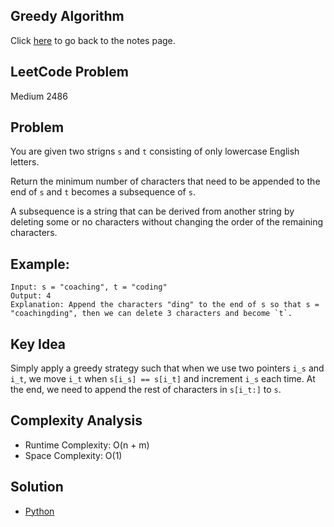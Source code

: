 ## Greedy Algorithm
Click [here](../notes.md) to go back to the notes page.

## LeetCode Problem
Medium 2486

## Problem
You are given two strigns `s` and `t` consisting of only lowercase English letters.

Return the minimum number of characters that need to be appended to the end of `s` and `t` becomes a subsequence of `s`.

A subsequence is a string that can be derived from another string by deleting some or no characters without changing the order of the remaining characters.

## Example:
```
Input: s = "coaching", t = "coding"
Output: 4
Explanation: Append the characters "ding" to the end of s so that s = "coachingding", then we can delete 3 characters and become `t`.
```

## Key Idea
Simply apply a greedy strategy such that when we use two pointers `i_s` and `i_t`, we move `i_t` when `s[i_s] == s[i_t]` and increment `i_s` each time. At the end, we need to append the rest of characters in `s[i_t:]` to `s`. 

## Complexity Analysis
- Runtime Complexity: O(n + m)
- Space Complexity: O(1)

## Solution
- [Python](./solution.py)
